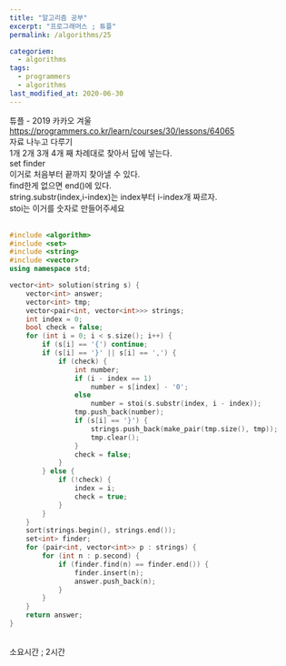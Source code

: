 ```yaml
---
title: "알고리즘 공부"
excerpt: "프로그래머스 ; 튜플"
permalink: /algorithms/25

categoriem:
  - algorithms
tags:
  - programmers
  - algorithms
last_modified_at: 2020-06-30
---
```

튜플 - 2019 카카오 겨울  
<https://programmers.co.kr/learn/courses/30/lessons/64065>  
자료 나누고 다루기  
1개 2개 3개 4개 째 차례대로 찾아서 답에 넣는다.  
set<int> finder  
이거로 처음부터 끝까지 찾아낼 수 있다.  
find한게 없으면 end()에 있다.  
string.substr(index,i-index)는 index부터 i-index개 짜르자.  
stoi는 이거를 숫자로 만들어주세요  
<br>
```cpp
#include <algorithm>
#include <set>
#include <string>
#include <vector>
using namespace std;

vector<int> solution(string s) {
    vector<int> answer;
    vector<int> tmp;
    vector<pair<int, vector<int>>> strings;
    int index = 0;
    bool check = false;
    for (int i = 0; i < s.size(); i++) {
        if (s[i] == '{') continue;
        if (s[i] == '}' || s[i] == ',') {
            if (check) {
                int number;
                if (i - index == 1)
                    number = s[index] - '0';
                else
                    number = stoi(s.substr(index, i - index));
                tmp.push_back(number);
                if (s[i] == '}') {
                    strings.push_back(make_pair(tmp.size(), tmp));
                    tmp.clear();
                }
                check = false;
            }
        } else {
            if (!check) {
                index = i;
                check = true;
            }
        }
    }
    sort(strings.begin(), strings.end());
    set<int> finder;
    for (pair<int, vector<int>> p : strings) {
        for (int n : p.second) {
            if (finder.find(n) == finder.end()) {
                finder.insert(n);
                answer.push_back(n);
            }
        }
    }
    return answer;
}
```
<br>
소요시간 ; 2시간
